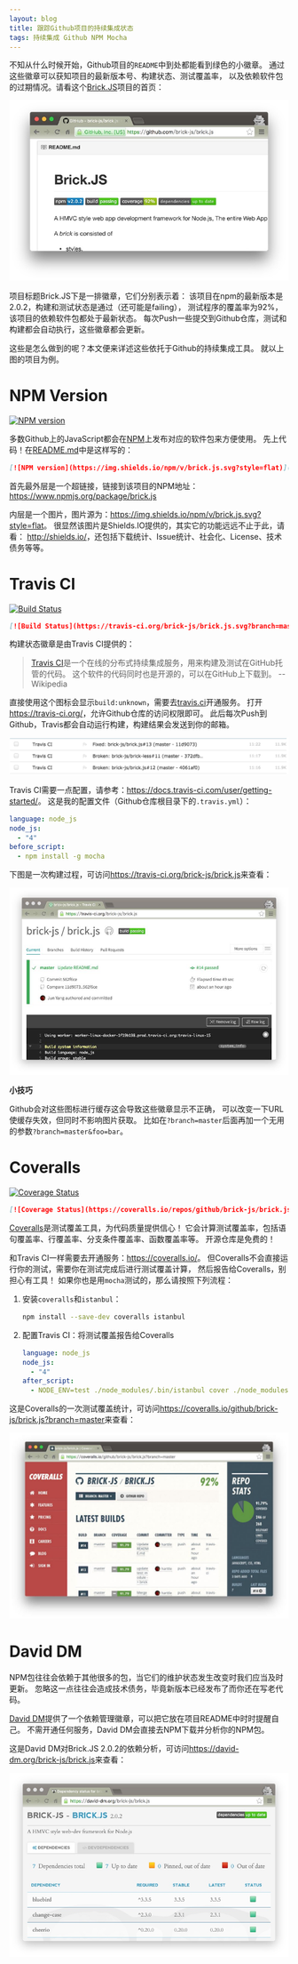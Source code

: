 ```yaml
---
layout: blog
title: 跟踪Github项目的持续集成状态
tags: 持续集成 Github NPM Mocha
---
```


不知从什么时候开始，Github项目的`README`中到处都能看到绿色的小徽章。
通过这些徽章可以获知项目的最新版本号、构建状态、测试覆盖率，
以及依赖软件包的过期情况。请看这个[Brick.JS][brick]项目的首页：

![brick.js](/assets/img/blog/brick.jpg)

项目标题Brick.JS下是一排徽章，它们分别表示着：
该项目在npm的最新版本是2.0.2，构建和测试状态是通过（还可能是failing），
测试程序的覆盖率为92%，该项目的依赖软件包都处于最新状态。
每次Push一些提交到Github仓库，测试和构建都会自动执行，这些徽章都会更新。

<!--more-->

这些是怎么做到的呢？本文便来详述这些依托于Github的持续集成工具。
就以上图的项目为例。

# NPM Version

[![NPM version](https://img.shields.io/npm/v/brick.js.svg?style=flat)](https://www.npmjs.org/package/brick.js)

多数Github上的JavaScript都会在[NPM][npm]上发布对应的软件包来方便使用。
先上代码！在[README.md][brick-readme]中是这样写的：

```markdown
[![NPM version](https://img.shields.io/npm/v/brick.js.svg?style=flat)](https://www.npmjs.org/package/brick.js)
```

首先最外层是一个超链接，链接到该项目的NPM地址：<https://www.npmjs.org/package/brick.js>

内层是一个图片，图片源为：<https://img.shields.io/npm/v/brick.js.svg?style=flat>。
很显然该图片是Shields.IO提供的，其实它的功能远远不止于此，请看：
<http://shields.io/>，还包括下载统计、Issue统计、社会化、License、技术债务等等。

# Travis CI

[![Build Status](https://travis-ci.org/brick-js/brick.js.svg?branch=master)](https://travis-ci.org/brick-js/brick.js)

```markdown
[![Build Status](https://travis-ci.org/brick-js/brick.js.svg?branch=master)](https://travis-ci.org/brick-js/brick.js)
```

构建状态徽章是由Travis CI提供的：

> [Travis CI][travis]是一个在线的分布式持续集成服务，用来构建及测试在GitHub托管的代码。
> 这个软件的代码同时也是开源的，可以在GitHub上下载到。 -- Wikipedia

直接使用这个图标会显示`build:unknown`，需要去[travis.ci][travis]开通服务。
打开<https://travis-ci.org/>，允许Github仓库的访问权限即可。
此后每次Push到Github，Travis都会自动运行构建，构建结果会发送到你的邮箱。

![travis mail](/assets/img/blog/travis-mail.png)

Travis CI需要一点配置，请参考：<https://docs.travis-ci.com/user/getting-started/>。
这是我的配置文件（Github仓库根目录下的`.travis.yml`）：

```yml
language: node_js
node_js:
  - "4"
before_script:
  - npm install -g mocha
```

下图是一次构建过程，可访问<https://travis-ci.org/brick-js/brick.js>来查看：

![travis-build](/assets/img/blog/travis.jpg)

**小技巧**

Github会对这些图标进行缓存这会导致这些徽章显示不正确，
可以改变一下URL使缓存失效，但同时不影响图片获取。
比如在`?branch=master`后面再加一个无用的参数`?branch=master&foo=bar`。

# Coveralls

[![Coverage Status](https://coveralls.io/repos/github/brick-js/brick.js/badge.svg?branch=master)](https://coveralls.io/github/brick-js/brick.js?branch=master)

```markdown
[![Coverage Status](https://coveralls.io/repos/github/brick-js/brick.js/badge.svg?branch=master)](https://coveralls.io/github/brick-js/brick.js?branch=master)
```

[Coveralls][coveralls]是测试覆盖工具，为代码质量提供信心！
它会计算测试覆盖率，包括语句覆盖率、行覆盖率、分支条件覆盖率、函数覆盖率等。
开源仓库是免费的！

和Travis CI一样需要去开通服务：<https://coveralls.io/>。
但Coveralls不会直接运行你的测试，需要你在测试完成后进行测试覆盖计算，
然后报告给Coveralls，别担心有工具！
如果你也是用`mocha`测试的，那么请按照下列流程：

1. 安装`coveralls`和`istanbul`：
    ```bash
    npm install --save-dev coveralls istanbul
    ```
2. 配置Travis CI：将测试覆盖报告给Coveralls

    ```yml
    language: node_js
    node_js:
      - "4"
    after_script: 
      - NODE_ENV=test ./node_modules/.bin/istanbul cover ./node_modules/mocha/bin/_mocha --report lcovonly -- -R spec && cat ./coverage/lcov.info | ./node_modules/coveralls/bin/coveralls.js && rm -rf ./coverage
    ```

这是Coveralls的一次测试覆盖统计，可访问<https://coveralls.io/github/brick-js/brick.js?branch=master>来查看：

![coveralls status](/assets/img/blog/coveralls.jpg)

# David DM

NPM包往往会依赖于其他很多的包，当它们的维护状态发生改变时我们应当及时更新。
忽略这一点往往会造成技术债务，毕竟新版本已经发布了而你还在写老代码。

[David DM][david]提供了一个依赖管理徽章，可以把它放在项目README中时时提醒自己。
不需开通任何服务，David DM会直接去NPM下载并分析你的NPM包。

这是David DM对Brick.JS 2.0.2的依赖分析，可访问<https://david-dm.org/brick-js/brick.js>来查看：

![david dm status](/assets/img/blog/david.jpg)

[travis]: https://travis-ci.org/
[brick]: https://github.com/brick-js/brick.js
[brick-readme]: https://github.com/brick-js/brick.js/blob/master/README.md
[npm]: http://npmjs.org
[coveralls]: https://coveralls.io/
[david]: https://david-dm.org/
